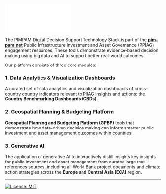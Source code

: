 ![PIMPAM Logo](../assets/PIMPAM-white%20logo.png)

The PIMPAM Digital Decision Support Technology Stack is part of the [**pim-pam.net**](https://pim-pam.net/) Public Infrastructure Investment and Asset Governance (PPIAG) engagement resources. These tools demonstrate evidence-based decision making using big data and AI to support better real-world outcomes.

Our platform consists of three core modules:

### 1. Data Analytics & Visualization Dashboards

A curated set of data analytics and visualization dashboards of cross-country country indicators relevant to PIIAG insights and actions: the **Country Benchmarking Dashboards (CBDs)**.

### 2. Geospatial Planning & Budgeting Platform

**Geospatial Planning and Budgeting Platform (GPBP)** tools that demonstrate how data-driven decision making can inform smarter public investment and asset management outcomes within countries.

### 3. Generative AI

The application of generative AI to interactively distill insights key insights for public investment and asset management from curated large text references sources, including all World Bank project documents and climate action strategies across the **Europe and Central Asia (ECA)** region.

---

[![License: MIT](https://img.shields.io/badge/License-MIT-yellow.svg)](https://opensource.org/licenses/MIT)
